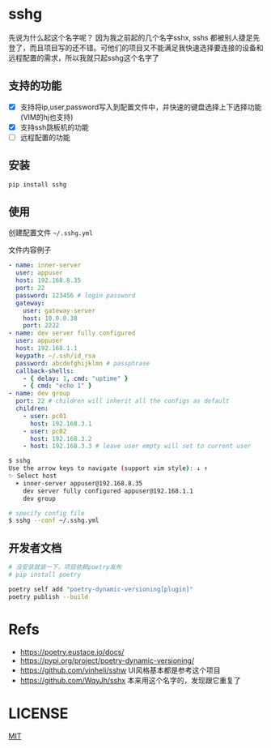 # sshg
先说为什么起这个名字呢？
因为我之前起的几个名字sshx, sshs 都被别人捷足先登了，而且项目写的还不错。可他们的项目又不能满足我快速选择要连接的设备和远程配置的需求，所以我就只起sshg这个名字了

## 支持的功能
- [x] 支持将ip,user,password写入到配置文件中，并快速的键盘选择上下选择功能(VIM的hj也支持)
- [x] 支持ssh跳板机的功能
- [ ] 远程配置的功能

## 安装
```bash
pip install sshg
```

## 使用
创建配置文件 `~/.sshg.yml`

文件内容例子

```yaml
- name: inner-server
  user: appuser
  host: 192.168.8.35
  port: 22
  password: 123456 # login password
  gateway:
    user: gateway-server
    host: 10.0.0.38
    port: 2222
- name: dev server fully configured
  user: appuser
  host: 192.168.1.1
  keypath: ~/.ssh/id_rsa
  password: abcdefghijklmn # passphrase
  callback-shells:
    - { delay: 1, cmd: "uptime" }
    - { cmd: "echo 1" }
- name: dev group
  port: 22 # children will inherit all the configs as default
  children:
    - user: pc01
      host: 192.168.3.1
    - user: pc02
      host: 192.168.3.2
    - host: 192.168.3.3 # leave user empty will set to current user
```

```bash
$ sshg
Use the arrow keys to navigate (support vim style): ↓ ↑ 
✨ Select host
  ➤ inner-server appuser@192.168.8.35
    dev server fully configured appuser@192.168.1.1
    dev group

# specify config file
$ sshg --conf ~/.sshg.yml
```


## 开发者文档

```bash
# 没安装就装一下，项目依赖poetry发布
# pip install poetry

poetry self add "poetry-dynamic-versioning[plugin]"
poetry publish --build
```

# Refs
- https://poetry.eustace.io/docs/
- https://pypi.org/project/poetry-dynamic-versioning/
- https://github.com/yinheli/sshw UI风格基本都是参考这个项目
- https://github.com/WqyJh/sshx 本来用这个名字的，发现跟它重复了

# LICENSE
[MIT](LICENSE)